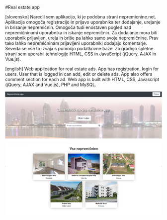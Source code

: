 #Real estate app

[slovensko]
Naredil sem aplikacijo, ki je podobna strani nepremicnine.net. 
Aplikacija omogoča registracijo in prijavo uporabnika ter dodajanje, urejanje in brisanje nepremičnin. 
Omogoča tudi enostaven pogled nad nepremičninami uporabnika in iskanje nepremičnin. Za dodajanje mora biti uporabnik prijavljen, 
ureja in briše pa lahko samo svoje nepremičnine. Prav tako lahko nepremičninam prijavljeni uporabniki dodajajo komentarje. 
Seveda se vse to izvaja s pomočjo podatkovne baze.
Za gradnjo spletne strani sem uporabil tehnologije HTML, CSS in JavaScript (jQuery, AJAX in Vue.js). 

[english]
Web application for real estate ads.
App has registration, login for users. User that is logged in can add, edit or delete ads. App also offers comment section for each ad.
Web app is built with HTML, CSS, Javascript (jQuery, AJAX and Vue.js), PHP and MySQL.

![alt](code/sources/dn3.png)
